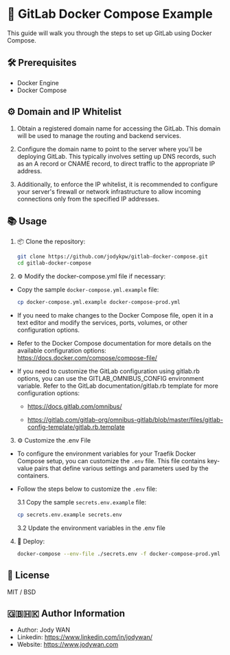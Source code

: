 # 🐳 GitLab Docker Compose Example

This guide will walk you through the steps to set up GitLab using Docker Compose.

## 🛠️ Prerequisites

- Docker Engine
- Docker Compose

## ⚙️ Domain and IP Whitelist

1. Obtain a registered domain name for accessing the GitLab. This domain will be used to manage the routing and backend services.

2. Configure the domain name to point to the server where you'll be deploying GitLab. This typically involves setting up DNS records, such as an A record or CNAME record, to direct traffic to the appropriate IP address.

3. Additionally, to enforce the IP whitelist, it is recommended to configure your server's firewall or network infrastructure to allow incoming connections only from the specified IP addresses.

## 📚 Usage

1. 📦 Clone the repository:

    ```bash
    git clone https://github.com/jodykpw/gitlab-docker-compose.git
    cd gitlab-docker-compose
    ```
2. ⚙️ Modify the docker-compose.yml file if necessary:

  - Copy the sample `docker-compose.yml.example` file:
   
    ```bash
    cp docker-compose.yml.example docker-compose-prod.yml
    ```

  - If you need to make changes to the Docker Compose file, open it in a text editor and modify the services, ports, volumes, or other configuration options.

  - Refer to the Docker Compose documentation for more details on the available configuration options: https://docs.docker.com/compose/compose-file/

  - If you need to customize the GitLab configuration using gitlab.rb options, you can use the GITLAB_OMNIBUS_CONFIG environment variable.  Refer to the GitLab documentation/gitlab.rb template for more configuration options:

    - https://docs.gitlab.com/omnibus/
    
    - https://gitlab.com/gitlab-org/omnibus-gitlab/blob/master/files/gitlab-config-template/gitlab.rb.template

3. ⚙️ Customize the .env File

- To configure the environment variables for your Traefik Docker Compose setup, you can customize the `.env` file. This file contains key-value pairs that define various settings and parameters used by the containers.

- Follow the steps below to customize the `.env` file:

    3.1 Copy the sample `secrets.env.example` file:

    ```bash
    cp secrets.env.example secrets.env
    ```

    3.2 Update the environment variables in the .env file

4. 🚀  Deploy:

    ```bash
    docker-compose --env-file ./secrets.env -f docker-compose-prod.yml up -d
    ```

## 📄 License

MIT / BSD

## 🇬🇧🇭🇰 Author Information

* Author: Jody WAN
* Linkedin: https://www.linkedin.com/in/jodywan/
* Website: https://www.jodywan.com